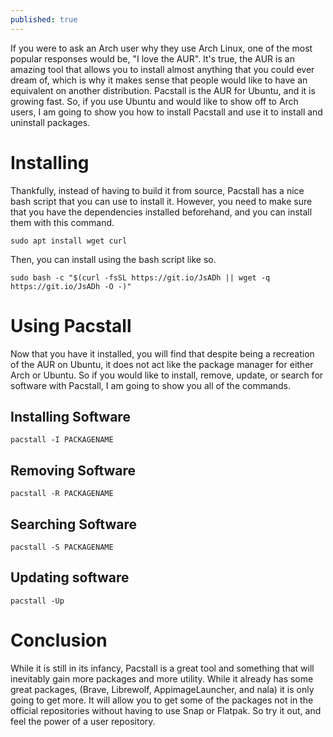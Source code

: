 ```yaml
---
published: true
---
```

If you were to ask an Arch user why they use Arch Linux, one of the most popular responses would be, "I love the AUR". It's true, the AUR is an amazing tool that allows you to install almost anything that you could ever dream of, which is why it makes sense that people would like to have an equivalent on another distribution. Pacstall is the AUR for Ubuntu, and it is growing fast. So, if you use Ubuntu and would like to show off to Arch users, I am going to show you how to install Pacstall and use it to install and uninstall packages.

# Installing

Thankfully, instead of having to build it from source, Pacstall has a nice bash script that you can use to install it. However, you need to make sure that you have the dependencies installed beforehand, and you can install them with this command.

	sudo apt install wget curl

Then, you can install using the bash script like so.

	sudo bash -c "$(curl -fsSL https://git.io/JsADh || wget -q https://git.io/JsADh -O -)"

# Using Pacstall

Now that you have it installed, you will find that despite being a recreation of the AUR on Ubuntu, it does not act like the package manager for either Arch or Ubuntu. So if you would like to install, remove, update, or search for software with Pacstall, I am going to show you all of the commands.

## Installing Software

	pacstall -I PACKAGENAME

## Removing Software

	pacstall -R PACKAGENAME

## Searching Software

	pacstall -S PACKAGENAME

## Updating software

	pacstall -Up

# Conclusion

While it is still in its infancy, Pacstall is a great tool and something that will inevitably gain more packages and more utility.  While it already has some great packages, (Brave, Librewolf, AppimageLauncher, and nala) it is only going to get more. It will allow you to get some of the packages not in the official repositories without having to use Snap or Flatpak. So try it out, and feel the power of a user repository.
